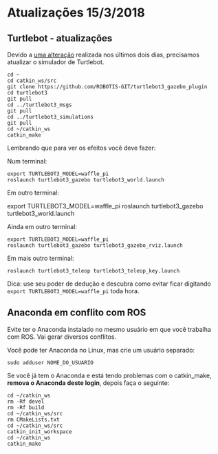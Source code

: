 # Atualizações 15/3/2018

## Turtlebot - atualizações

Devido a [uma alteração](https://github.com/ROBOTIS-GIT/turtlebot3_gazebo_plugin/commit/6d874fc7e012bdce41fb8718cdaa96651ab012f7) realizada nos últimos dois dias, precisamos atualizar o simulador de Turtlebot.


	cd ~
	cd catkin_ws/src
	git clone https://github.com/ROBOTIS-GIT/turtlebot3_gazebo_plugin
	cd turtlebot3
	git pull
	cd ../turtlebot3_msgs
	git pull
	cd ../turtlebot3_simulations
	git pull
	cd ~/catkin_ws
	catkin_make


Lembrando que para ver os efeitos você deve fazer:

Num terminal:

    export TURTLEBOT3_MODEL=waffle_pi
    roslaunch turtlebot3_gazebo turtlebot3_world.launch

Em outro terminal:

   export TURTLEBOT3_MODEL=waffle_pi
    roslaunch turtlebot3_gazebo turtlebot3_world.launch

Ainda em outro terminal:

	export TURTLEBOT3_MODEL=waffle_pi
	roslaunch turtlebot3_gazebo turtlebot3_gazebo_rviz.launch 

Em mais outro terminal:

    roslaunch turtlebot3_teleop turtlebot3_teleop_key.launch

Dica: use seu poder de dedução e descubra como evitar ficar digitando 	`export TURTLEBOT3_MODEL=waffle_pi`  toda hora.

## Anaconda em conflito com ROS

Evite ter o Anaconda instalado no mesmo usuário em que você trabalha com ROS. Vai gerar diversos conflitos.

Você pode ter Anaconda no Linux, mas crie um usuário separado:

	sudo adduser NOME_DO_USUARIO

Se você já tem o Anaconda e está tendo problemas com o catkin_make, **remova o Anaconda deste login**, depois faça o seguinte:

	cd ~/catkin_ws
	rm -Rf devel
	rm -Rf build
	cd ~/catkin_ws/src
	rm CMakeLists.txt
	cd ~/catkin_ws/src
	catkin_init_workspace
	cd ~/catkin_ws
	catkin_make






